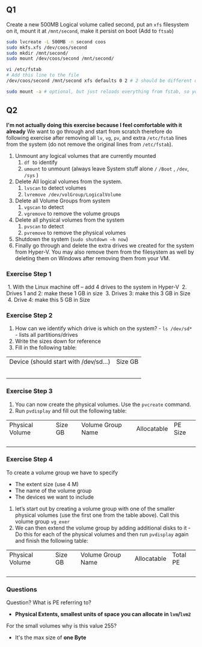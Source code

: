 ## Q1
Create a new 500MB Logical volume called second, put an `xfs` filesystem on it, mount it at `/mnt/second`, make it persist on boot (Add to `ftsab`)
```bash
sudo lvcreate -L 500MB -n second coos
sudo mkfs.xfs /dev/coos/second
sudo mkdir /mnt/second/
sudo mount /dev/coos/second /mnt/second/

vi /etc/fstab
# Add this line to the file
/dev/coos/second /mnt/second xfs defaults 0 2 # 2 should be different depending on how many drive you have

sudo mount -a # optional, but just reloads everything from fstab, so you can make sure it's mounting correctly
```

## Q2
**I'm not actually doing this exercise because I feel comfortable with it already**
We want to go through and start from scratch therefore do following exercise after removing all `lv`, `vg`, `pv`, and extra `/etc/fstab` lines from the system (do not remove the original lines from `/etc/fstab`). 
1. Unmount any logical volumes that are currently mounted
	1. `df`  to identify
	2. `umount` to unmount (always leave System stuff alone `/` `/Boot` , `/dev`, `/sys` )
2. Delete All logical volumes from the system.
	1. `lvscan` to detect volumes
	2. `lvremove /dev/volGroup/LogicalVolume`
3. Delete all Volume Groups from system
	1. `vgscan` to detect
	2. `vgremove` to remove the volume groups
4. Delete all physical volumes from the system
	1. `pvscan` to detect
	2. `pvremove` to remove the physical volumes
5. Shutdown the system (`sudo shutdown –h now`)
6. Finally go through and delete the extra drives we created for the system from Hyper-V. You may also remove them from the filesystem as well by deleting them on Windows after removing them from your VM.

### Exercise Step 1
 1. With the Linux machine off – add 4 drives to the system in Hyper-V
 2. Drives 1 and 2: make these 1 GB in size
 3. Drives 3: make this 3 GB in Size
 4. Drive 4: make this 5 GB in Size

### Exercise Step 2
1. How can we identify which drive is which on the system? - `ls /dev/sd*` - lists all partitions/drives
2. Write the sizes down for reference
3. Fill in the following table:

|                                     |         |
| ----------------------------------- | ------- |
| Device (should start with /dev/sd…) | Size GB |
|                                     |         |
|                                     |         |
|                                     |         |
|                                     |         |
|                                     |         |

### Exercise Step 3
1. You can now create the physical volumes. Use the `pvcreate` command.
2. Run `pvdisplay` and fill out the following table:

|   |   |   |   |   |
|---|---|---|---|---|
|Physical Volume|Size GB|Volume Group Name|Allocatable|PE Size|
||||||
||||||
||||||
||||||

### Exercise Step 4
To create a volume group we have to specify
- The extent size (use 4 M)
- The name of the volume group
- The devices we want to include

1. let’s start out by creating a volume group with one of the smaller physical volumes (use the first one from the table above). Call this volume group `vg_exer`
2. We can then extend the volume group by adding additional disks to it - Do this for each of the physical volumes and then run `pvdisplay` again and finish the following table:

|   |   |   |   |   |
|---|---|---|---|---|
|Physical Volume|Size GB|Volume Group Name|Allocatable|Total PE|
||||||
||||||
||||||
||||||

### Questions
Question? What is PE referring to? 
- **Physical Extents, smallest units of space you can allocate in `lvm`/`lvm2`**

For the small volumes why is this value 255?
- It's the max size of **one Byte**
